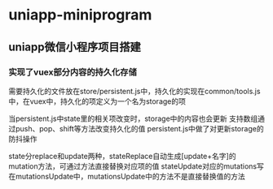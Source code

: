 # uniapp-miniprogram

## uniapp微信小程序项目搭建

### 实现了vuex部分内容的持久化存储

需要持久化的文件放在store/persistent.js中，持久化的实现在common/tools.js中，在vuex中，持久化的项定义为一个名为storage的项

当persistent.js中state里的相关项改变时，storage中的内容也会更新
支持数组通过push、pop、shift等方法改变持久化的值
persistent.js中做了对更新storage的防抖操作

state分replace和update两种，stateReplace自动生成[update+名字]的mutation方法，可通过方法直接替换对应项的值
stateUpdate对应的mutations写在mutationsUpdate中，mutationsUpdate中的方法不是直接替换值的方法
